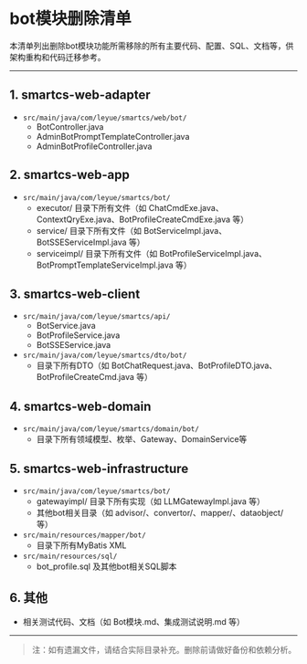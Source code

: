 # bot模块删除清单

本清单列出删除bot模块功能所需移除的所有主要代码、配置、SQL、文档等，供架构重构和代码迁移参考。

---

## 1. smartcs-web-adapter
- `src/main/java/com/leyue/smartcs/web/bot/`
  - BotController.java
  - AdminBotPromptTemplateController.java
  - AdminBotProfileController.java

## 2. smartcs-web-app
- `src/main/java/com/leyue/smartcs/bot/`
  - executor/ 目录下所有文件（如 ChatCmdExe.java、ContextQryExe.java、BotProfileCreateCmdExe.java 等）
  - service/ 目录下所有文件（如 BotServiceImpl.java、BotSSEServiceImpl.java 等）
  - serviceimpl/ 目录下所有文件（如 BotProfileServiceImpl.java、BotPromptTemplateServiceImpl.java 等）

## 3. smartcs-web-client
- `src/main/java/com/leyue/smartcs/api/`
  - BotService.java
  - BotProfileService.java
  - BotSSEService.java
- `src/main/java/com/leyue/smartcs/dto/bot/`
  - 目录下所有DTO（如 BotChatRequest.java、BotProfileDTO.java、BotProfileCreateCmd.java 等）

## 4. smartcs-web-domain
- `src/main/java/com/leyue/smartcs/domain/bot/`
  - 目录下所有领域模型、枚举、Gateway、DomainService等

## 5. smartcs-web-infrastructure
- `src/main/java/com/leyue/smartcs/bot/`
  - gatewayimpl/ 目录下所有实现（如 LLMGatewayImpl.java 等）
  - 其他bot相关目录（如 advisor/、convertor/、mapper/、dataobject/ 等）
- `src/main/resources/mapper/bot/`
  - 目录下所有MyBatis XML
- `src/main/resources/sql/`
  - bot_profile.sql 及其他bot相关SQL脚本

## 6. 其他
- 相关测试代码、文档（如 Bot模块.md、集成测试说明.md 等）

---

> 注：如有遗漏文件，请结合实际目录补充。删除前请做好备份和依赖分析。 